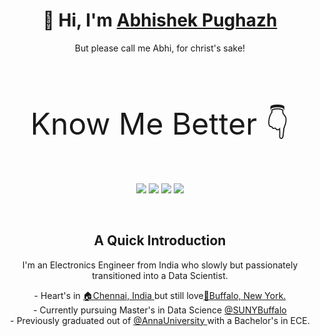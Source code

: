 <h1 align="center">👋 Hi, I'm <a href="https://abhishekpughazh.super.site/">Abhishek Pughazh</a></h1>
<p align="center"> But please call me Abhi, for christ's sake! </p>
<br>

<p align="center" style="font-size:48px">Know Me Better 👇</p>   
<p align="center">
  <a href="https://abhishekpughazh.super.site/"><img src="https://img.shields.io/badge/google-4285F4?style=for-the-badge&logo=google&logoColor=white"></a>
  <a href="https://www.linkedin.com/in/abhishekpughazh/"><img src="https://img.shields.io/badge/-LinkedIn-blue?style=for-the-badge&logo=Linkedin&logoColor=white"></a>
  <a href="mailto:abhishekpughazh@gmail.com"><img src="https://img.shields.io/badge/-Gmail-d14836?style=for-the-badge&logo=Gmail&logoColor=white"></a>
  <a href="https://www.instagram.com/abhishek_pughazh/"><img src="https://img.shields.io/badge/Instagram-%23E4405F.svg?style=for-the-badge&logo=Instagram&logoColor=white"></a>
</p>

<br>

<h2 align="center"> A Quick Introduction </h2>

<p align="center"> I'm an Electronics Engineer from India who slowly but passionately transitioned into a Data Scientist. </p>
<p align="center"> 
- Heart's in <a href="https://goo.gl/maps/YGBbrHQ9D3cLBJsi8">🏠Chennai, India </a> but still love<a href="https://goo.gl/maps/KM2bkicpveFcQ2kv9">📍Buffalo, New York. </a> <br>
- Currently pursuing Master's in Data Science <a href="https://www.buffalo.edu/"> @SUNYBuffalo </a> <br>
- Previously graduated out of <a href="https://www.annauniv.edu/"> @AnnaUniversity </a> with a Bachelor's in ECE.

</p>
